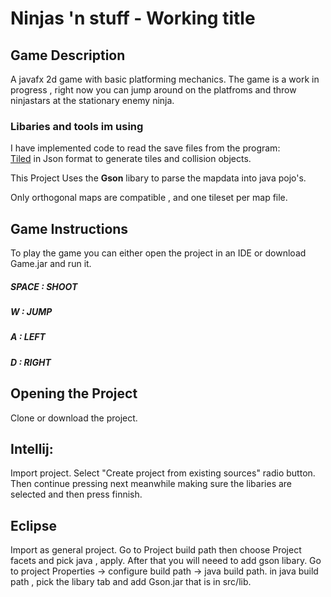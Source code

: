 # Ninjas 'n stuff - Working title

## **Game Description**
A javafx 2d game with basic platforming mechanics.
The game is a work in progress , right now you can jump around on the platfroms and throw ninjastars at the stationary enemy ninja.

### Libaries and tools im using
I have implemented code to read the save files from the program:  
[Tiled](http://www.mapeditor.org/ "Tiled Map Editor")
in Json format to generate tiles and collision objects.

This Project Uses the **Gson** libary to parse the mapdata into java pojo's.

Only orthogonal maps are compatible , and one tileset per map file.
## **Game Instructions**

To play the game you can either open the project in an IDE or download Game.jar and run it.

##### **SPACE : SHOOT**

##### **W :   JUMP**

##### **A :   LEFT**

##### **D :   RIGHT**

## **Opening the Project**

Clone or download the project.

## Intellij:
Import project.
Select "Create project from existing sources" radio button.
Then continue pressing next meanwhile making sure the libaries are selected and then press finnish.

## Eclipse
Import as general project.
Go to Project build path then choose Project facets and pick java , apply.
After that you will neeed to add gson libary.
Go to project Properties -> configure build path -> java build path.
in java build path , pick the libary tab and add Gson.jar that is in src/lib.


